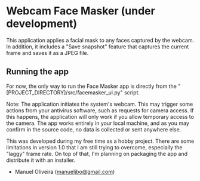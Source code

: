 # Webcam Face Masker (under development)

This application applies a facial mask to any faces captured by the webcam. 
In addition, it includes a "Save snapshot" feature that captures the current frame and saves it as a JPEG file.

## Running the app

For now, the only way to run the Face Masker app is directly from the "[PROJECT_DIRECTORY]/src/facemasker_ui.py" script.

Note: 
The application initiates the system's webcam. 
This may trigger some actions from your antivirus software, such as requests for camera access.
If this happens, the application will only work if you allow temporary access to the camera.
The app works entirely in your local machine, and as you may confirm in the source code, no data is collected or sent anywhere else.


This was developed during my free time as a hobby project.
There are some limitations in version 1.0 that I am still trying to overcome, especially the "laggy" frame rate.
On top of that, I'm planning on packaging the app and distribute it with an installer.

- Manuel Oliveira (manueljbo@gmail.com)
